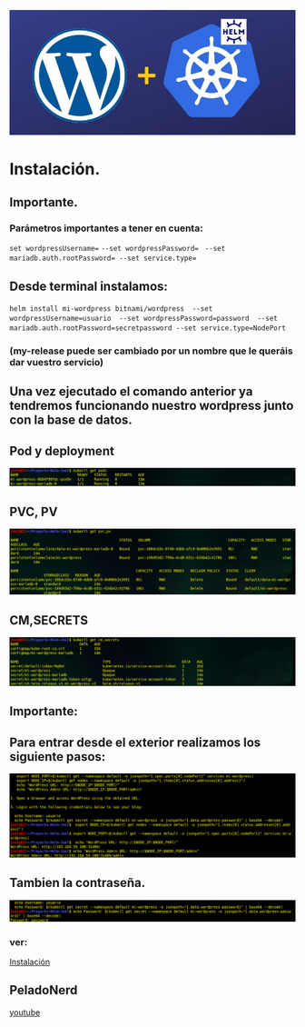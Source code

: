  
![img](https://github.com/abarcajoel/Proyecto-Helm-Joel/blob/main/img/wo_helm.jpg)

# Instalación.
## Importante.
### Parámetros importantes  a tener en cuenta:
`set wordpressUsername=`
  `--set wordpressPassword= `
  `--set mariadb.auth.rootPassword=
  --set service.type=`
## Desde terminal instalamos:
`helm install mi-wordpress bitnami/wordpress 
--set wordpressUsername=usuario 
  --set wordpressPassword=password 
  --set mariadb.auth.rootPassword=secretpassword --set service.type=NodePort` 
### (my-release puede ser cambiado por un nombre que le queráis dar vuestro servicio)
## Una vez ejecutado el comando anterior ya tendremos funcionando nuestro wordpress junto con la base de datos.
## Pod y deployment
![img](https://github.com/abarcajoel/Proyecto-Helm-Joel/blob/main/img/pod_w_m.png)
## PVC, PV
![img](https://github.com/abarcajoel/Proyecto-Helm-Joel/blob/main/img/pvc_wordpress.png)
## CM,SECRETS
![img](https://github.com/abarcajoel/Proyecto-Helm-Joel/blob/main/img/cm_secret.png)

## Importante:
## Para entrar desde el exterior realizamos los siguiente pasos:
![img](https://github.com/abarcajoel/Proyecto-Helm-Joel/blob/main/img/nodeport.png)
## Tambien la contraseña.
![img](https://github.com/abarcajoel/Proyecto-Helm-Joel/blob/main/img/password.png)









### ver:
[Instalación ](https://www.digitalocean.com/community/tutorials/how-to-set-up-wordpress-with-mysql-on-kubernetes-using-helm-es)
## PeladoNerd
[youtube](https://www.youtube.com/watch?v=CPjfb-I_BKU)
